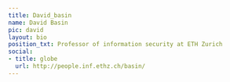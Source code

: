 ```yaml
---
title: David_basin
name: David Basin
pic: david
layout: bio
position_txt: Professor of information security at ETH Zurich
social:
- title: globe
  url: http://people.inf.ethz.ch/basin/
---
```


